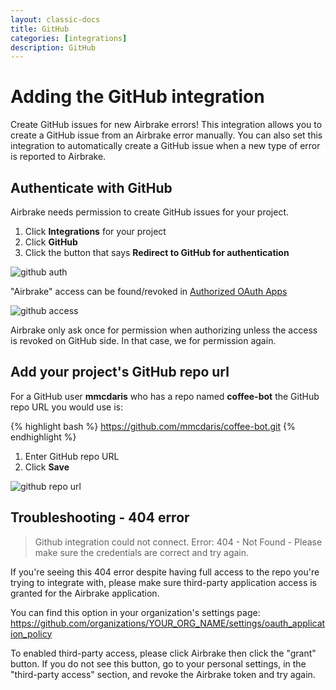 ```yaml
---
layout: classic-docs
title: GitHub
categories: [integrations]
description: GitHub
---
```


# Adding the GitHub integration
Create GitHub issues for new Airbrake errors!
This integration allows you to create a GitHub issue from an Airbrake error manually.
You can also set this integration to automatically create a GitHub issue when a new type of error is reported to Airbrake.

## Authenticate with GitHub
Airbrake needs permission to create GitHub issues for your project.

1. Click **Integrations** for your project
2. Click **GitHub**
3. Click the button that says **Redirect to GitHub for authentication**

![github auth](/docs/assets/img/docs/integrations/github_auth.png)

"Airbrake" access can be found/revoked in [Authorized OAuth Apps](https://github.com/settings/applications)

![github access](/docs/assets/img/docs/integrations/github_access.png)

Airbrake only ask once for permission when authorizing unless the access is revoked on GitHub side.
In that case, we for permission again.

## Add your project's GitHub repo url
For a GitHub user **mmcdaris** who has a repo named **coffee-bot** the GitHub repo URL you would use is:

{% highlight bash %}
https://github.com/mmcdaris/coffee-bot.git
{% endhighlight %}

1. Enter GitHub repo URL
2. Click **Save**

![github repo url](/docs/assets/img/docs/integrations/github_repo_url.png)

## Troubleshooting - 404 error

>Github integration could not connect. Error: 404 - Not Found - Please make sure
the credentials are correct and try again.

If you're seeing this 404 error despite having full access to the repo you're
trying to integrate with, please make sure third-party application access is
granted for the Airbrake application.

You can find this option in your organization's settings page:
https://github.com/organizations/YOUR_ORG_NAME/settings/oauth_application_policy

To enabled third-party access, please click Airbrake then click the "grant"
button. If you do not see this button, go to your personal settings, in the
"third-party access" section, and revoke the Airbrake token and try again.
